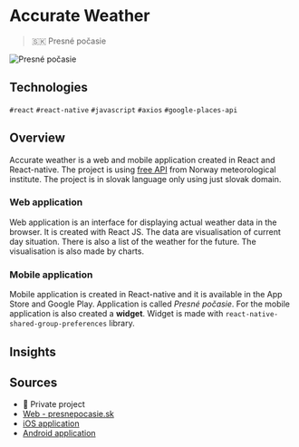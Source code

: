 # Accurate Weather
> 🇸🇰 Presné počasie

![Presné počasie](/img/presnepocasie.png)

## Technologies
`#react` `#react-native` `#javascript` `#axios` `#google-places-api`

## Overview
Accurate weather is a web and mobile application created in React and React-native. The project is using [free API](https://www.met.no/en/free-meteorological-data) from Norway meteorological institute. The project is in slovak language only using just slovak domain.

### Web application
Web application is an interface for displaying actual weather data in the browser. It is created with React JS. The data are visualisation of current day situation. There is also a list of the weather for the future. The visualisation is also made by charts.

### Mobile application
Mobile application is created in React-native and it is available in the App Store and Google Play. Application is called *Presné počasie*. For the mobile application is also created a **widget**. Widget is made with `react-native-shared-group-preferences` library.

## Insights

## Sources
  * 🔐 Private project
  * [Web - presnepocasie.sk](https://presnepocasie.sk/)
  * [iOS application](https://apps.apple.com/sk/app/presné-počasie/id1554675152)
  * [Android application](https://play.google.com/store/apps/details?id=sk.presnepocasie)